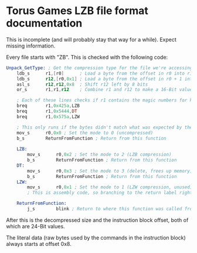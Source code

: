 # Torus Games LZB file format documentation
This is incomplete (and will probably stay that way for a while). Expect missing information.

Every file starts with "ZB". This is checked with the following code:
```asm
Unpack_GetType: ; Get the compression type for the file we're accessing
    ldb_s      r1,[r0]      ; Load a byte from the offset in r0 into r1 (first half of magic number)
    ldb_s      r12,[r0,0x1] ; Load a byte from the offset in r0 + 1 into r12 (second half of magic number)
    asl_s      r12,r12,0x8  ; Shift r12 left by 8 bits
    or_s       r1,r1,r12    ; Combine r1 and r12 to make a 16-Bit value, store the result in r1

    ; Each of these lines checks if r1 contains the magic numbers for known formats
    breq       r1,0x425a,LZB
    breq       r1,0x5444,DT
    breq       r1,0x575a,LZW

    ; This only runs if the bytes didn't match what was expected by the previous branch if equal instructions
    mov_s      r0,0x0 ; Set the mode to 0 (uncompressed)
    b_s        ReturnFromFunction ; Return from this function
                                              
    LZB:  
        mov_s      r0,0x2 ; Set the mode to 2 (LZB compression)
        b_s        ReturnFromFunction ; Return from this function
    DT:
        mov_s      r0,0x3 ; Set the mode to 3 (delete, frees up memory)
        b_s        ReturnFromFunction ; Return from this function
    LZW:
        mov_s      r0,0x1 ; Set the mode to 1 (LZW compression, unused)
        ; This is assembly code, so branching to the return label right before it isn't needed

    ReturnFromFunction:
        j_s        blink ; Return to where this function was called from
```

After this is the decompressed size and the instruction block offset, both of which are 24-Bit values.

The literal data (raw bytes used by the commands in the instruction block) always starts at offset 0x8.
